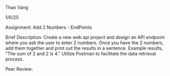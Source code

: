Thao Vang

1/6/25

Assignment: Add 2 Numbers - EndPoints

Brief Description: 
    Create a new web api project and design an API endpoint where you ask the user to enter 2 numbers.  Once you have the 2 numbers, add them together and print out the results in a sentence.
    Example results, "The sum of 2 and 2 is 4."
    Utilize Postman to facilitate the data retrieval process.

Peer Review: